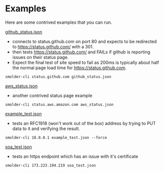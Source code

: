 Examples
========

Here are some contrived examples that you can run.  


[github_status.json](github_status.json)
- connects to status.github.com on port 80 and expects to be redirected to https://status.github.com/ with a 301.  
- then tests https://status.github.com/ and FAILs if github is reporting issues on their status page.  
- Expect the final test of site speed to fail as 200ms is typically about half the normal page load time for https://status.github.com.

```
smolder-cli status.github.com github_status.json
```

[aws_status.json](aws_status.json)
- another contrived status page example

```
smolder-cli status.aws.amazon.com aws_status.json
```

[example_test.json](example_test.json)
- tests an RFC1918 (won't work out of the box) address by trying to PUT data to it and verifying the result. 

```
smolder-cli 10.0.0.1 example_test.json --force
```


[soa_test.json](soa_test.json)
- tests an https endpoint which has an issue with it's certificate
```
smolder-cli 173.223.194.219 soa_test.json
```